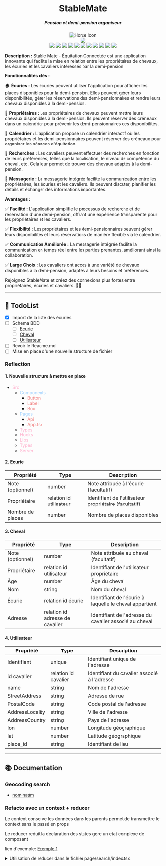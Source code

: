 
<div align="center">

<h1> StableMate</h1>
<h5> Pension et demi-pension organiseur</h5>
  <img src="./public/favicon.ico" alt="Horse Icon">
  </div>
<div align="center">
  <img src="https://img.shields.io/badge/Node-14.17.4-green">

</div>
<div align="center">
  <img src="https://img.shields.io/badge/%40next--auth%2Fprisma--adapter-1.0.5-blue">
  <img src="https://img.shields.io/badge/%40prisma%2Fclient-4.14.0-blue">
  <img src="https://img.shields.io/badge/%40t3--oss%2Fenv--nextjs-0.3.1-blue">
  <img src="https://img.shields.io/badge/%40types%2Freact--leaflet-3.0.0-blue">
  <img src="https://img.shields.io/badge/leaflet--defaulticon--compatibility-0.1.2-blue">
  <img src="https://img.shields.io/badge/next-13.4.2-blue">
  <img src="https://img.shields.io/badge/next--auth-4.22.1-blue">
  <img src="https://img.shields.io/badge/react-18.2.0-blue">
  <img src="https://img.shields.io/badge/react--dom-18.2.0-blue">
  <img src="https://img.shields.io/badge/react--leaflet-4.2.1-blue">
  <img src="https://img.shields.io/badge/zod-3.21.4-blue">
</div>

**Description :**
Stable Mate - Équitation Connectée est une application innovante qui facilite la mise en relation entre les propriétaires de chevaux, les écuries et les cavaliers intéressés par la demi-pension.

**Fonctionnalités clés :**

🏠 **Écuries :**
Les écuries peuvent utiliser l'application pour afficher les places disponibles pour la demi-pension. Elles peuvent gérer leurs disponibilités, gérer les réservations des demi-pensionnaires et rendre leurs chevaux disponibles à la demi-pension.

👤 **Propriétaires :**
Les propriétaires de chevaux peuvent mettre leurs chevaux disponibles à la demi-pension. Ils peuvent réserver des créneaux dans un calendrier pour prévenir les demi-pensionnaires des disponibilités.

📆 **Calendrier :**
L'application propose un calendrier interactif où les propriétaires et les demi-pensionnaires peuvent réserver des créneaux pour organiser les séances d'équitation.

🔎 **Recherches :**
Les cavaliers peuvent effectuer des recherches en fonction de leurs préférences, telles que la localisation, le niveau de compétence du cheval, etc. Cela leur permet de trouver des chevaux adaptés à la demi-pension.

💬 **Messagerie :**
La messagerie intégrée facilite la communication entre les propriétaires, les écuries et les cavaliers. Ils peuvent discuter, planifier les détails et échanger des informations importantes.

**Avantages :**

✅ **Facilité :**
L'application simplifie le processus de recherche et de réservation d'une demi-pension, offrant une expérience transparente pour les propriétaires et les cavaliers.

✅ **Flexibilité :**
Les propriétaires et les demi-pensionnaires peuvent gérer leurs disponibilités et leurs réservations de manière flexible via le calendrier.

✅ **Communication Améliorée :**
La messagerie intégrée facilite la communication en temps réel entre les parties prenantes, améliorant ainsi la collaboration.

✅ **Large Choix :**
Les cavaliers ont accès à une variété de chevaux disponibles à la demi-pension, adaptés à leurs besoins et préférences.

Rejoignez StableMate et créez des connexions plus fortes entre propriétaires, écuries et cavaliers. 🐎🌟

---

## &#x1F3AF; TodoList

- [x] Import de la liste des écuries
- [ ] Schema BDD
  - [ ] [Ecurie](#2-ecurie)
  - [ ] [Cheval](#3-cheval)
  - [ ] [Utilisateur](#4-utilisateur)
- [ ] Revoir le Readme.md
- [ ] Mise en place d'une nouvelle structure de fichier

### Reflection

#### 1. Nouvelle structure à mettre en place

- <span style="color:#ffafcc;">Src</span>
  - <span style="color:#a2d2ff;">Components</span>
    - <span style="color:#f08080;">Button</span>
    - <span style="color:#f08080;">Label</span>
    - <span style="color:#f08080;">Box</span>
  - <span style="color:#a2d2ff;">Pages</span>
    - <span style="color:#f08080;"> Api</span>
    - <span style="color:#f08080;"> App.tsx</span>
  - <span style="color:#ffafcc;">Types</span>
  - <span style="color:#ffafcc;">Hooks</span>
  - <span style="color:#ffafcc;">Libs</span>
  - <span style="color:#ffafcc;">Types</span>
  - <span style="color:#ffafcc;">Server</span>

#### 2. Ecurie

| Propriété        | Type                    | Description                                            |
| ---------------- | ----------------------- | ------------------------------------------------------ |
| Note (optionnel) | number                  | Note attribuée à l'écurie (facultatif)                 |
| Propriétaire     | relation id utilisateur | Identifiant de l'utilisateur propriétaire (facultatif) |
| Nombre de places | number                  | Nombre de places disponibles                           |

#### 3. Cheval

| Propriété        | Type                            | Description                                             |
| ---------------- | ------------------------------- | ------------------------------------------------------- |
| Note (optionnel) | number                          | Note attribuée au cheval (facultatif)                   |
| Propriétaire     | relation id utilisateur         | Identifiant de l'utilisateur propriétaire               |
| Âge              | number                          | Âge du cheval                                           |
| Nom              | string                          | Nom du cheval                                           |
| Écurie           | relation id écurie              | Identifiant de l'écurie à laquelle le cheval appartient |
| Adresse          | relation id adresse de cavalier | Identifiant de l'adresse du cavalier associé au cheval  |

#### 4. Utilisateur

| Propriété       | Type                 | Description                                 |
| --------------- | -------------------- | ------------------------------------------- |
| Identifiant     | unique               | Identifiant unique de l'adresse             |
| id cavalier     | relation id cavalier | Identifiant du cavalier associé à l'adresse |
| name            | string               | Nom de l'adresse                            |
| StreetAddress   | string               | Adresse de rue                              |
| PostalCode      | string               | Code postal de l'adresse                    |
| AddressLocality | string               | Ville de l'adresse                          |
| AddressCountry  | string               | Pays de l'adresse                           |
| lon             | number               | Longitude géographique                      |
| lat             | number               | Latitude géographique                       |
| place_id        | string               | Identifiant de lieu                         |

---

## &#x1F4DA; Documentation

### Geocoding search

- [nominatim](https://nominatim.org/release-docs/develop/)

### Refacto avec un context + reducer

Le context conserve les données dans les parents
permet de transmettre le context sans le passé en props

Le reducer reduit la declaration des states
gère un etat complexe de composant

lien d'exemple:
[Exemple 1](https://codesandbox.io/s/usereducer-hook-swkwl?file=/src/ShopContext.js:587-592)

<details>
<summary>Utilisation de reducer dans le fichier page/search/index.tsx
</summary>

```js
import { useSession } from "next-auth/react";
import dynamic from "next/dynamic";
import React, { useEffect, useReducer } from "react";
import Layout from "~/components/Layout";
import SearchBox from "~/components/SearchBox";
import type { Suggestion } from "~/components/SearchBox/types/SearchBoxTypes";
import UserTableStore from "~/components/UserTableStore/UserTableStore";
import type { UserPlace } from "~/components/UserTableStore/types/UserTableStoreTypes";
import ActionBox from "../../components/SearchBox/ActionBox";

const MapNoSSR = dynamic(() => import("../../components/Map"), {
  ssr: false,
});

interface DataRes {
  message: string;
  data: UserPlace[];
}

interface AppState {
  suggestions: Suggestion[];
  userTableStore: UserPlace[];
  updateStore: boolean;
}

type AppAction =
  | { type: "SET_SUGGESTIONS", payload: Suggestion[] }
  | { type: "SET_USER_TABLE_STORE", payload: UserPlace[] }
  | { type: "SET_UPDATE_STORE", payload: boolean };

const initialState: AppState = {
  suggestions: [],
  userTableStore: [],
  updateStore: false,
};

const appReducer = (state: AppState, action: AppAction): AppState => {
  switch (action.type) {
    case "SET_SUGGESTIONS":
      return { ...state, suggestions: action.payload };
    case "SET_USER_TABLE_STORE":
      return { ...state, userTableStore: action.payload };
    case "SET_UPDATE_STORE":
      return { ...state, updateStore: action.payload };
    default:
      return state;
  }
};

export default function Home() {
  const { data: session } = useSession();
  const [state, dispatch] = useReducer(appReducer, initialState);

  useEffect(() => {
    void fetch("api/UserStore/readMany", {
      headers: {
        "Content-Type": "application/json",
      },
      method: "get",
    })
      .then((res) => res.json())
      .then((data: DataRes) => {
        dispatch({ type: "SET_USER_TABLE_STORE", payload: data?.data });
      });
  }, [dispatch]);

  if (session) {
    return (
      <>
        <Layout>
          <div className="w-50%  max-h-50vh flex flex-col items-center justify-center">
            <SearchBox
              suggestions={state.suggestions}
              setSuggestions={(suggestions) =>
                dispatch({ type: "SET_SUGGESTIONS", payload: suggestions })
              }
            />
            <div className="h-23 min-h-10 grid w-full grid-cols-2 gap-2 overflow-y-scroll pb-2 pl-2 pr-2">
              <ActionBox
                suggestions={state.suggestions}
                setUpdateStore={(updateStore) =>
                  dispatch({ type: "SET_UPDATE_STORE", payload: updateStore })
                }
              />
              <div className="sticky top-0" style={{ minHeight: "18em" }}>
                <MapNoSSR suggestions={state.suggestions}></MapNoSSR>
              </div>
            </div>
            <UserTableStore
              UserStore={state.userTableStore}
              setUserStore={(userTableStore) =>
                dispatch({
                  type: "SET_USER_TABLE_STORE",
                  payload: userTableStore,
                })
              }
              setUpdateStore={(updateStore) =>
                dispatch({ type: "SET_UPDATE_STORE", payload: updateStore })
              }
              updateStore={state.updateStore}
            />
          </div>
        </Layout>
      </>
    );
  }

  return (
    <Layout>
      <h2>Connectez-vous</h2>
    </Layout>
  );
}
```

</details>
